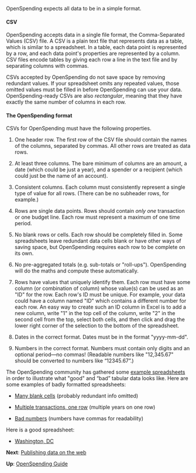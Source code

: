 OpenSpending expects all data to be in a simple format.

#### CSV

OpenSpending accepts data in a single file format, the Comma-Separated Values (CSV) file. A CSV is a plain text file that represents data as a table, which is similar to a spreadsheet. In a table, each data point is represented by a row, and each data point's properties are represented by a column. CSV files encode tables by giving each row a line in the text file and by separating columns with commas.

CSVs accepted by OpenSpending do not save space by removing redundant values. If your spreadsheet omits any repeated values, those omitted values must be filled in before OpenSpending can use your data. OpenSpending-ready CSVs are also *rectangular*, meaning that they have exactly the same number of columns in each row.

#### The OpenSpending format

CSVs for OpenSpending must have the following properties.

1. One header row. The first row of the CSV file should contain the names of the columns, separated by commas. All other rows are treated as data rows.

2. At least three columns. The bare minimum of columns are an amount, a date (which could be just a year), and a spender or a recipient (which could just be the name of an account).

3. Consistent columns. Each column must consistently represent a single type of value for all rows. (There can be no subheader rows, for example.)

4. Rows are single data points. Rows should contain *only one* transaction or one budget line. Each row must represent a maximum of one time period.

5. No blank rows or cells. Each row should be completely filled in. Some spreadsheets leave redundant data cells blank or have other ways of saving space, but OpenSpending requires each row to be complete on its own.

6. No pre-aggregated totals (e.g. sub-totals or "roll-ups"). OpenSpending will do the maths and compute these automatically.

7. Rows have values that uniquely identify them. Each row must have some column (or combination of column) whose value(s) can be used as an "ID" for the row. Each row's ID must be unique. For example, your data could have a column named "ID" which contains a different number for each row. An easy way to create such an ID column in Excel is to add a new column, write "1" in the top cell of the column, write "2" in the second cell from the top, select both cells, and then click and drag the lower right corner of the selection to the bottom of the spreadsheet.

8. Dates in the correct format. Dates must be in the format "yyyy-mm-dd".

9. Numbers in the correct format. Numbers must contain only digits and an optional period—no commas! (Readable numbers like "12,345.67" should be converted to numbers like “12345.67”.)

The OpenSpending community has gathered some [example spreadsheets](https://drive.google.com/a/okfn.org/#folders/0B_dkMlz2NopEbmRoTExsMDFMR2M) in order to illustrate what "good" and “bad” tabular data looks like. Here are some examples of badly formatted spreadsheets:

* [Many blank cells](https://docs.google.com/a/okfn.org/spreadsheet/ccc?key=0AvdkMlz2NopEdEtIMFlEVDZXOWdDUEthUTQ0c21aV2c#gid=0) (probably redundant info omitted)

* [Multiple transactions, one row](https://docs.google.com/a/okfn.org/spreadsheet/ccc?key=0AvdkMlz2NopEdG5kR0kzQ0E5V3BuTS16MndBT3dMdEE#gid=0) (multiple years on one row)

* [Bad numbers](https://docs.google.com/a/okfn.org/spreadsheet/ccc?key=0AvdkMlz2NopEdEo1Y2p2R0VvdnJvRXMwUVREbHRoLXc#gid=0) (numbers have commas for readability)

Here is a good spreadsheet:

* [Washington, DC](https://docs.google.com/a/okfn.org/spreadsheet/ccc?key=0AvdkMlz2NopEdDhrZnRkWl9ZX2ZZNVptTzdueWw3emc#gid=0)

**Next**: [Publishing data on the web](../publishing-data)

**Up**: [OpenSpending Guide](../)